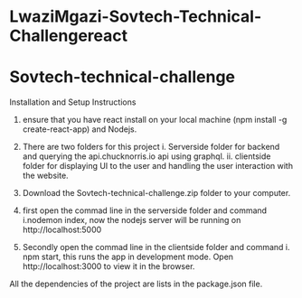 # LwaziMgazi-Sovtech-Technical-Challengereact

# Sovtech-technical-challenge

Installation and Setup Instructions

1. ensure that you have react install on your local machine (npm install -g create-react-app) and Nodejs. 
2. There are two folders for this project 
    i. Serverside folder for  backend and querying the api.chucknorris.io api using graphql.
    ii. clientside folder for displaying UI to the user and handling the user interaction with the website.
    
3. Download the Sovtech-technical-challenge.zip folder to your computer.
4. first open the commad line in the serverside folder and command
      i.nodemon index, now the nodejs server will be running on http://localhost:5000
5. Secondly open the commad line in the clientside folder and command
  i. npm start, this  runs the app in development mode. Open http://localhost:3000 to view it in the browser.
  
All the dependencies of the project are lists in the package.json file.
